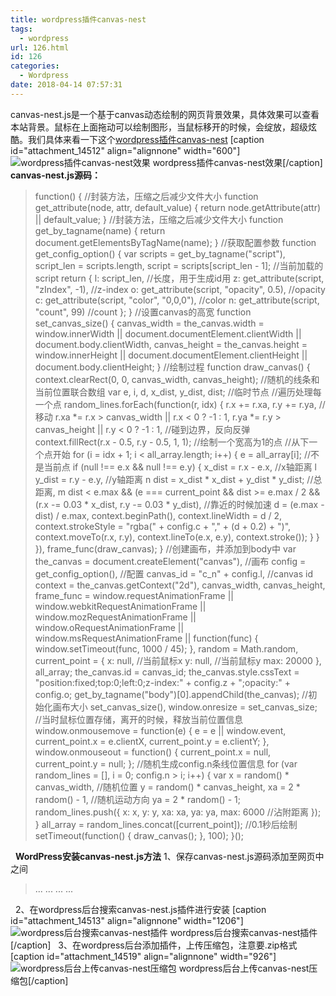 ```yaml
---
title: wordpress插件canvas-nest
tags:
  - wordpress
url: 126.html
id: 126
categories:
  - Wordpress
date: 2018-04-14 07:57:31
---
```


canvas-nest.js是一个基于canvas动态绘制的网页背景效果，具体效果可以查看本站背景。鼠标在上面拖动可以绘制图形，当鼠标移开的时候，会绽放，超级炫酷。我们具体来看一下这个[wordpress插件canvas-nest](http://www.bangyouseo.com/tag/wordpress-cj-canvas-nest/ "【查看含有[wordpress插件canvas-nest]标签的文章】") \[caption id="attachment_14512" align="alignnone" width="600"\]![wordpress插件canvas-nest效果](http://blog.echo.cool/wp-content/uploads/2018/05/unnamed-file-20.png) wordpress插件canvas-nest效果\[/caption\] **canvas-nest.js源码：**

> function() { //封装方法，压缩之后减少文件大小 function get\_attribute(node, attr, default\_value) { return node.getAttribute(attr) || default\_value; } //封装方法，压缩之后减少文件大小 function get\_by\_tagname(name) { return document.getElementsByTagName(name); } //获取配置参数 function get\_config\_option() { var scripts = get\_by\_tagname("script"), script\_len = scripts.length, script = scripts\[script\_len - 1\]; //当前加载的script return { l: script\_len, //长度，用于生成id用 z: get\_attribute(script, "zIndex", -1), //z-index o: get\_attribute(script, "opacity", 0.5), //opacity c: get\_attribute(script, "color", "0,0,0"), //color n: get\_attribute(script, "count", 99) //count }; } //设置canvas的高宽 function set\_canvas\_size() { canvas\_width = the\_canvas.width = window.innerWidth || document.documentElement.clientWidth || document.body.clientWidth, canvas\_height = the\_canvas.height = window.innerHeight || document.documentElement.clientHeight || document.body.clientHeight; } //绘制过程 function draw\_canvas() { context.clearRect(0, 0, canvas\_width, canvas\_height); //随机的线条和当前位置联合数组 var e, i, d, x\_dist, y\_dist, dist; //临时节点 //遍历处理每一个点 random\_lines.forEach(function(r, idx) { r.x += r.xa, r.y += r.ya, //移动 r.xa *= r.x > canvas\_width || r.x < 0 ? -1 : 1, r.ya *= r.y > canvas\_height || r.y < 0 ? -1 : 1, //碰到边界，反向反弹 context.fillRect(r.x - 0.5, r.y - 0.5, 1, 1); //绘制一个宽高为1的点 //从下一个点开始 for (i = idx + 1; i < all\_array.length; i++) { e = all\_array\[i\]; //不是当前点 if (null !== e.x && null !== e.y) { x\_dist = r.x - e.x, //x轴距离 l y\_dist = r.y - e.y, //y轴距离 n dist = x\_dist * x\_dist + y\_dist * y\_dist; //总距离, m dist < e.max && (e === current\_point && dist >= e.max / 2 && (r.x -= 0.03 * x\_dist, r.y -= 0.03 * y\_dist), //靠近的时候加速 d = (e.max - dist) / e.max, context.beginPath(), context.lineWidth = d / 2, context.strokeStyle = "rgba(" + config.c + "," + (d + 0.2) + ")", context.moveTo(r.x, r.y), context.lineTo(e.x, e.y), context.stroke()); } } }), frame\_func(draw\_canvas); } //创建画布，并添加到body中 var the\_canvas = document.createElement("canvas"), //画布 config = get\_config\_option(), //配置 canvas\_id = "c\_n" + config.l, //canvas id context = the\_canvas.getContext("2d"), canvas\_width, canvas\_height, frame\_func = window.requestAnimationFrame || window.webkitRequestAnimationFrame || window.mozRequestAnimationFrame || window.oRequestAnimationFrame || window.msRequestAnimationFrame || function(func) { window.setTimeout(func, 1000 / 45); }, random = Math.random, current\_point = { x: null, //当前鼠标x y: null, //当前鼠标y max: 20000 }, all\_array; the\_canvas.id = canvas\_id; the\_canvas.style.cssText = "position:fixed;top:0;left:0;z-index:" + config.z + ";opacity:" + config.o; get\_by\_tagname("body")\[0\].appendChild(the\_canvas); //初始化画布大小 set\_canvas\_size(), window.onresize = set\_canvas\_size; //当时鼠标位置存储，离开的时候，释放当前位置信息 window.onmousemove = function(e) { e = e || window.event, current\_point.x = e.clientX, current\_point.y = e.clientY; }, window.onmouseout = function() { current\_point.x = null, current\_point.y = null; }; //随机生成config.n条线位置信息 for (var random\_lines = \[\], i = 0; config.n > i; i++) { var x = random() * canvas\_width, //随机位置 y = random() * canvas\_height, xa = 2 * random() - 1, //随机运动方向 ya = 2 * random() - 1; random\_lines.push({ x: x, y: y, xa: xa, ya: ya, max: 6000 //沾附距离 }); } all\_array = random\_lines.concat(\[current\_point\]); //0.1秒后绘制 setTimeout(function() { draw\_canvas(); }, 100); }();

  **WordPress安装canvas-nest.js方法** 1、保存canvas-nest.js源码添加至网页中<body></body>之间

> <html> <head> ... </head> <body> ... ... ... <script type="text/javascript"src="canvas-nest.min.js"></script> </body </html>

  2、在wordpress后台搜索canvas-nest.js插件进行安装 \[caption id="attachment_14513" align="alignnone" width="1206"\]![wordpress后台搜索canvas-nest插件](http://blog.echo.cool/wp-content/uploads/2018/05/unnamed-file-21.png) wordpress后台搜索canvas-nest插件\[/caption\]   3、在wordpress后台添加插件，上传压缩包，注意要.zip格式 \[caption id="attachment_14519" align="alignnone" width="926"\]![wordpress后台上传canvas-nest压缩包](http://blog.echo.cool/wp-content/uploads/2018/05/unnamed-file-22.png) wordpress后台上传canvas-nest压缩包\[/caption\]